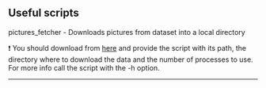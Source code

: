 ## Useful scripts

pictures_fetcher - Downloads pictures from dataset into a local directory


❗ You should download from [here](http://data.csail.mit.edu/im2recipe/recipe1M_layers.tar.gz) and provide the script with its path, the directory where to download the data and the number of processes to use. For more info call the script with the -h option.


---